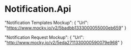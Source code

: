 # Notification.Api

"Notification Templates Mockup": {
	"Url": "https://www.mocky.io/v2/5badbb1333000055000eb659"
}

"Notification Request Mockup": {
	"Url": "http://www.mocky.io/v2/5eda2711330000590079e968"
}
